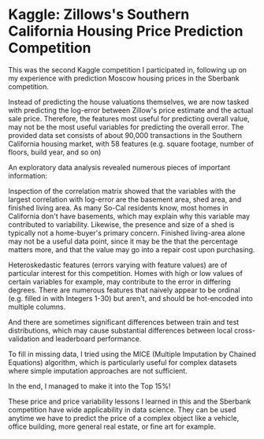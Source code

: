 # Kaggle: Zillows's Southern California Housing Price Prediction Competition

This was the second Kaggle competition I participated in, following up on my experience with prediction Moscow housing prices in the Sberbank competition.

Instead of predicting the house valuations themselves, we are now tasked with predicting the log-error between Zillow's price estimate and the actual sale price. Therefore, the features most useful for predicting overall value, may not be the most useful variables for predicting the overall error. The provided data set consists of about 90,000 transactions in the Southern California housing market, with 58 features (e.g. square footage, number of floors, build year, and so on) 

An exploratory data analysis revealed numerous pieces of important information:

Inspection of the correlation matrix showed that the variables with the largest correlation with log-error are the basement area, shed area, and finished living area. As many So-Cal residents know, most homes in California don't have basements, which may explain why this variable may contributed to variability. Likewise, the presence and size of a shed is typically not a home-buyer's primary concern. Finished living-area alone may not be a useful data point, since it may be the that the percentage matters more, and that the value may go into a repair cost upon purchasing.

Heteroskedastic features (errors varying with feature values) are of particular interest for this competition. Homes with high or low values of certain variables for example, may contribute to the error in differing degrees.
There are numerous features that naively appear to be ordinal (e.g. filled in with Integers 1-30) but aren't, and should be hot-encoded into multiple columns.

And there are sometimes significant differences between train and test distributions, which may cause substantial differences between local cross-validation and leaderboard performance.

To fill in missing data, I tried using the MICE (Multiple Imputation by Chained Equations) algorithm, which is particularly useful for complex datasets where simple imputation approaches are not sufficient.

In the end, I managed to make it into the Top 15%! 

These price and price variability lessons I learned in this and the Sberbank competition have wide applicability in data science. They can be used anytime we have to predict the price of a complex object like a vehicle, office building, more general real estate, or fine art for example.
